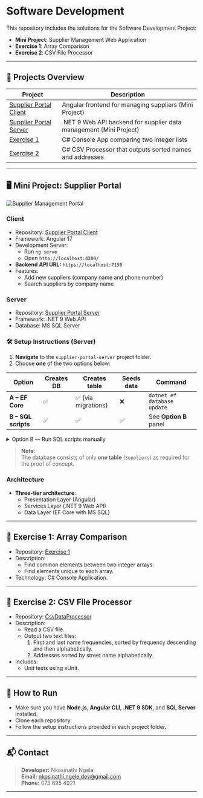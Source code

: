 # Software Development

This repository includes the solutions for the Software Development Project:

- **Mini Project**: Supplier Management Web Application
- **Exercise 1**: Array Comparison
- **Exercise 2**: CSV File Processor

---

## 📂 Projects Overview

| Project        | Description |
|----------------|-------------|
| [Supplier Portal Client](https://github.com/Nkosinathi-dev1/supplier-portal-client) | Angular frontend for managing suppliers (Mini Project) |
| [Supplier Portal Server](https://github.com/Nkosinathi-dev1/supplier-portal-server) | .NET 9 Web API backend for supplier data management (Mini Project) |
| [Exercise 1](https://github.com/Nkosinathi-dev1/exercise1) | C# Console App comparing two integer lists |
| [Exercise 2](https://github.com/Nkosinathi-dev1/CsvDataProcessor) | C# CSV Processor that outputs sorted names and addresses |

---

## 🖥️ Mini Project: Supplier Portal
![Supplier Management Portal](https://github.com/user-attachments/assets/f657eab5-2560-4d99-8eea-d2391a0a0739)
<!--![Enversodt-demo-highquality](https://github.com/user-attachments/assets/0dde53c3-dcf5-43ea-8084-0455da34efee) -->





### Client

- Repository: [Supplier Portal Client](https://github.com/Nkosinathi-dev1/supplier-portal-client)
- Framework: Angular 17
- Development Server:
  - Run `ng serve`
  - Open `http://localhost:4200/`
- **Backend API URL:** `https://localhost:7158`
- Features:
  - Add new suppliers (company name and phone number)
  - Search suppliers by company name

### Server

- Repository: [Supplier Portal Server](https://github.com/Nkosinathi-dev1/supplier-portal-server)
- Framework: .NET 9 Web API
- Database: MS SQL Server

### 🛠️ Setup Instructions (Server)

1. **Navigate** to the `supplier-portal-server` project folder.  
2. Choose **one** of the two options below:

| Option | Creates DB | Creates table | Seeds data | Command |
|--------|------------|---------------|------------|---------|
| **A – EF Core** | ✅ | ✅ (via migrations) | ❌ | `dotnet ef database update` |
| **B – SQL scripts** | ✅ | ✅ | ✅ | See **Option B** panel |

<details>
<summary>Option B — Run SQL scripts manually</summary>
📄 Script files

| What it does | File |
|--------------|------|
| Create DB only | [`create_supplier_db.sql`](https://github.com/Nkosinathi-dev1/supplier-portal-server/blob/master/create_supplier_db.sql) |
| Seed data only | [`seed_suppliers.sql`](https://github.com/Nkosinathi-dev1/supplier-portal-server/blob/master/seed_suppliers.sql) |
| Create **and** seed (one-shot) | [`create_supplier_db_and_seed_suppliers.sql`](https://github.com/Nkosinathi-dev1/supplier-portal-server/blob/master/create_supplier_db_and_seed_suppliers.sql) |

</details>  

> **Note**:  
> The database consists of only **one table** (`Suppliers`) as required for the proof of concept.

### Architecture

- **Three-tier architecture**: 
  - Presentation Layer (Angular)
  - Services Layer (.NET 9 Web API)
  - Data Layer (EF Core with MS SQL)

---

## 🧩 Exercise 1: Array Comparison

- Repository: [Exercise 1](https://github.com/Nkosinathi-dev1/exercise1)
- Description:
  - Find common elements between two integer arrays.
  - Find elements unique to each array.
- Technology: C# Console Application.

---

## 📄 Exercise 2: CSV File Processor

- Repository: [CsvDataProcessor](https://github.com/Nkosinathi-dev1/CsvDataProcessor)
- Description:
  - Read a CSV file.
  - Output two text files:
    1. First and last name frequencies, sorted by frequency descending and then alphabetically.
    2. Addresses sorted by street name alphabetically.
- Includes:
  - Unit tests using xUnit.

---

## 🚀 How to Run

- Make sure you have **Node.js**, **Angular CLI**, **.NET 9 SDK**, and **SQL Server** installed.
- Clone each repository.
- Follow the setup instructions provided in each project folder.

---

## 📬 Contact

> **Developer:** Nkosinathi Ngele  
> **Email:** nkosinathi.ngele.dev@gmail.com  
> **Phone:** 073 695 4921
---
